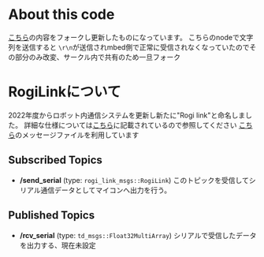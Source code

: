 # About this code
[こちら](https://github.com/moden3/serial_test)の内容をフォークし更新したものになっています。
こちらのnodeで文字列を送信すると `\r\n`が送信されmbed側で正常に受信されなくなっていたのでその部分のみ改変、サークル内で共有のため一旦フォーク

# RogiLinkについて
2022年度からロボット内通信システムを更新し新たに"Rogi link"と命名しました。
詳細な仕様については[こちら](https://kra.kibe.la/notes/4986)に記載されているので参照してください
[こちら](https://github.com/KeioRoboticsAssociation/rogi_link_msgs)のメッセージファイルを利用しています

## Subscribed Topics
- **/send_serial** (type: `rogi_link_msgs::RogiLink`)
このトピックを受信してシリアル通信データとしてマイコンへ出力を行う。 


## Published Topics
- **/rcv_serial** (type: `td_msgs::Float32MultiArray`)
シリアルで受信したデータを出力する、現在未設定
